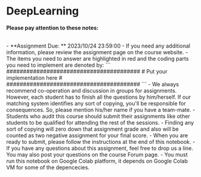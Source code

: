 # DeepLearning

**Please pay attention to these notes:**

<br/>
- **Assignment Due: ** 2023/10/24 23:59:00
- If you need any additional information, please review the assignment page on the course website.
- The items you need to answer are highlighted in red and the coding parts you need to implement are denoted by:
```
########################################
#     Put your implementation here     #
########################################
```
- We always recommend co-operation and discussion in groups for assignments. However, each student has to finish all the questions by him/herself. If our matching system identifies any sort of copying, you'll be responsible for consequences. So, please mention his/her name if you have a team-mate.
- Students who audit this course should submit their assignments like other students to be qualified for attending the rest of the sessions.
- Finding any sort of copying will zero down that assignment grade and also will be counted as two negative assignment for your final score.
- When you are ready to submit, please follow the instructions at the end of this notebook.
- If you have any questions about this assignment, feel free to drop us a line. You may also post your questions on the course Forum page.
- You must run this notebook on Google Colab platform, it depends on Google Colab VM for some of the depencecies.
